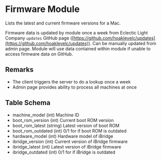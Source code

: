 Firmware Module
==============

Lists the latest and current firmware versions for a Mac.

Firmware data is updated by module once a week from Eclectic Light Company `updates` GitHub page ([https://github.com/hoakleyelc/updates](https://github.com/hoakleyelc/updates)). Can be manually updated from admin page. Module will use data contained within module if unable to access firmware data on GitHub.

 
Remarks
---

* The client triggers the server to do a lookup once a week
* Admin page provides ability to process all machines at once


Table Schema
---
* machine_model (int) Machine ID
* boot_rom_version (int) Current boot ROM version
* boot_rom_latest (string) Latest version of boot ROM
* boot_rom_outdated (int) 0/1 for if boot ROM is outdated
* hardware_model (int) Hardware model of iBridge
* ibridge_version (int) Current version of iBridge firmware
* ibridge_latest (int) Latest version of iBridge firmware
* ibridge_outdated (int) 0/1 for if iBridge is outdated
